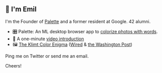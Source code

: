 ## 👋 I'm Emil

I'm the Founder of [Palette](https://palette.fm/) and a former resident at Google. 42 alumni.

- 🎛 Palette: An ML desktop browser app to [colorize photos with words](https://palette.fm/).
- 🎥 A one-minute [video introduction](https://www.youtube.com/watch?v=xKPk7tG2upc)
- 🖼 [The Klimt Color Enigma](https://artsandculture.google.com/story/the-klimt-color-enigma/SQWxuZfE5ki3mQ?hl=en) ([Wired](https://www.wired.com/story/artificial-intelligence-reviving-lost-art/) & [the Washington Post](https://www.washingtonpost.com/entertainment/museums/gustav-klimt-google-digital-reconstructions/2021/12/28/4a18f61e-36a5-11ec-8be3-e14aaacfa8ac_story.html))

Ping me on Twitter or send me an email.

Cheers!
